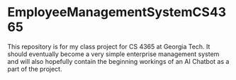 # EmployeeManagementSystemCS4365
This repository is for my class project for CS 4365 at Georgia Tech. It should eventually become a very simple enterprise management system and will also hopefully contain the beginning workings of an AI Chatbot as a part of the project. 
